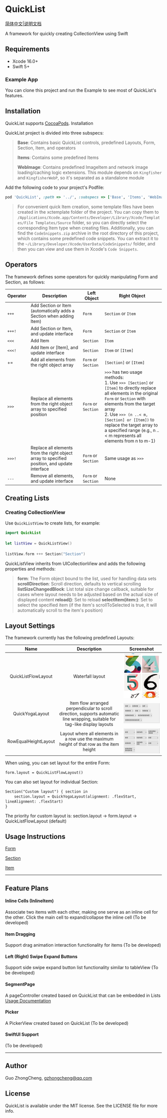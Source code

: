 # QuickList

[简体中文|说明文档](./README_CN.md)

A framework for quickly creating CollectionView using Swift

## Requirements

- Xcode 16.0+
- Swift 5+

### Example App

You can clone this project and run the Example to see most of QuickList's features.

## Installation

QuickList supports [CocoaPods](https://cocoapods.org). Installation

QuickList project is divided into three subspecs:
> **Base**: Contains basic QuickList controls, predefined Layouts, Form, Section, Item, and operators
>
> **Items**: Contains some predefined Items
>
> **WebImage**: Contains predefined ImageItem and network image loading/caching logic extensions. This module depends on `Kingfisher` and `KingfisherWebP`, so it's separated as a standalone module

Add the following code to your project's Podfile:

```ruby
pod 'QuickList', :path => '../', :subspecs => ['Base', 'Items', 'WebImage']
```

> For convenient quick Item creation, some template files have been created in the xctemplate folder of the project. You can copy them to `/Applications/Xcode.app/Contents/Developer/Library/Xcode/Templates/File Templates/Source` folder, so you can directly select the corresponding Item type when creating files.
> Additionally, you can find the `CodeSnippets.zip` archive in the root directory of this project, which contains some predefined code snippets. You can extract it to the `~/Library/Developer/Xcode/UserData/CodeSnippets/` folder, and then you can view and use them in Xcode's `Code Snippets`.

## Operators

The framework defines some operators for quickly manipulating Form and Section, as follows:

| Operator | Description                                                   | Left Object          | Right Object                                                     |
| ------ | ------------------------------------------------------ | ----------------- | ------------------------------------------------------------ |
| `+++`    | Add Section or Item (automatically adds a Section when adding Item) | `Form`            | `Section` or `Item`                                         |
| `+++!`   | Add Section or Item, and update interface                   | `Form`          | `Section` or `Item`                                                  |
| `<<<`    | Add Item                                            | `Section`         | `Item`                                                    |
| `<<<!`   | Add Item or [Item], and update interface                        |  `Section`       | `Item` or `[Item]`                                      |
| +=     | Add all elements from the right object array                           | `Form` or `Section` | `[Section]` or `[Item]`                                     |
| `>>>`   | Replace all elements from the right object array to specified position | `Form` or `Section` | `>>>` has two usage methods:<br />1. Use `>>> [Section]` or `[Item]` to directly replace all elements in the original `Form` or `Section` with elements from the target array<br />2. Use `>>> (n ..< m, [Section] or [Item])` to replace the target array to a specified range (e.g., n ..< m represents all elements from n to m-1) |
| `>>>!` | Replace all elements from the right object array to specified position, and update interface   | `Form` or `Section` | Same usage as `>>>`                                             |
| `---` | Remove all elements, and update interface | `Form` or `Section` | None |

## Creating Lists

### Creating CollectionView

Use `QuickListView` to create lists, for example:

```swift
import QuickList

let listView = QuickListView()

listView.form +++ Section("Section")
```
QuickListView inherits from UICollectionView and adds the following properties and methods:

> **form**: The Form object bound to the list, used for handling data sets
> **scrollDirection**: Scroll direction, defaults to vertical scrolling
> **listSizeChangedBlock**: List total size change callback, suitable for cases where layout needs to be adjusted based on the actual size of displayed content
> **reload()**: Set to reload
> **selectItem(item:)**: Set to select the specified item (if the item's scrollToSelected is true, it will automatically scroll to the item's position)


## Layout Settings
The framework currently has the following predefined Layouts:

|     Name      |                             Description                             |                       Screenshot                        |
| :-----------: | :----------------------------------------------------------: | :-------------------------------------------------: |
|   QuickListFlowLayout   | Waterfall layout |   ![](./Doc/ImageItem.gif) |
|   QuickYogaLayout   | Item flow arranged perpendicular to scroll direction, supports automatic line wrapping, suitable for tag-like display layouts |       ![](./Doc/QuickYogaLayout.png)           |
|   RowEqualHeightLayout   | Layout where all elements in a row use the maximum height of that row as the item height |        ![](./Doc/RowEqualHeightLayout.png)       |

When using, you can set layout for the entire Form:
```
form.layout = QuickListFlowLayout()
```
You can also set layout for individual Section:
```
Section("Custom layout") { section in
    section.layout = QuickYogaLayout(alignment: .flexStart, lineAlignment: .flexStart)
}
```
The priority for custom layout is: section.layout -> form.layout -> QuickListFlowLayout (default)

## Usage Instructions

[Form](./Doc/Form的使用.md)

[Section](./Doc/Section的使用.md)

[Item](./Doc/Item的使用.md)

---
## Feature Plans
#### Inline Cells (InlineItem)
Associate two items with each other, making one serve as an inline cell for the other. Click the main cell to expand/collapse the inline cell
(To be developed)

#### Item Dragging
Support drag animation interaction functionality for items
(To be developed)

#### Left (Right) Swipe Expand Buttons
Support side swipe expand button list functionality similar to tableView
(To be developed)

#### SegmentPage
A pageController created based on QuickList that can be embedded in Lists
[Usage Documentation](./Doc/SegmentPage的使用.md)

#### Picker
A PickerView created based on QuickList
(To be developed)

#### SwiftUI Support
(To be developed)

---

## Author

Guo ZhongCheng, gzhongcheng@qq.com

## License

QuickList is available under the MIT license. See the LICENSE file for more info.